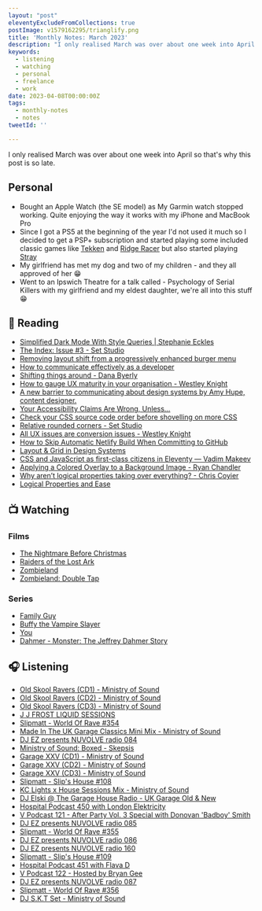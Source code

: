 ```yaml
---
layout: "post"
eleventyExcludeFromCollections: true
postImage: v1579162295/trianglify.png
title: 'Monthly Notes: March 2023'
description: "I only realised March was over about one week into April so that's why this post is so late."
keywords:
  - listening
  - watching
  - personal
  - freelance
  - work
date: 2023-04-08T00:00:00Z
tags:
  - monthly-notes
  - notes
tweetId: ''

---
```

<p class="lead">I only realised March was over about one week into April so that's why this post is so late.</p>

## Personal
- Bought an Apple Watch (the SE model) as My Garmin watch stopped working. Quite enjoying the way it works with my iPhone and MacBook Pro
- Since I got a PS5 at the beginning of the year I'd not used it much so I decided to get a PSP+ subscription and started playing some included classic games like [Tekken](https://en.wikipedia.org/wiki/Tekken "Tekken") and [Ridge Racer](https://en.wikipedia.org/wiki/Ridge_Racer "Ridge Racer") but also started playing [Stray](https://en.wikipedia.org/wiki/Stray_(video_game) "Stray")
- My girlfriend has met my dog and two of my children - and they all approved of her 😁
- Went to an Ipswich Theatre for a talk called - Psychology of Serial Killers with my girlfriend and my eldest daughter, we're all into this stuff 😁

## 📖 Reading
- [Simplified Dark Mode With Style Queries | Stephanie Eckles](https://thinkdobecreate.com/articles/simplified-dark-mode-with-style-queries/?utm_campaign=Style+Queries+%7C+ModernCSS+Newsletter+%2354+-+10175108&utm_medium=email&utm_source=convertkit "Simplified Dark Mode With Style Queries | Stephanie Eckles")
- [The Index: Issue #3 - Set Studio](https://set.studio/the-index-issue-3/ "The Index: Issue #3 - Set Studio")
- [Removing layout shift from a progressively enhanced burger menu](https://cloudfour.com/thinks/removing-layout-shift-from-a-progressively-enhanced-burger-menu/ "Removing layout shift from a progressively enhanced burger menu")
- [How to communicate effectively as a developer](https://www.karlsutt.com/articles/communicating-effectively-as-a-developer/ "How to communicate effectively as a developer")
- [Shifting things around - Dana Byerly](https://danabyerly.com/notes/shifting-things-around/ "Shifting things around - Dana Byerly")
- [How to gauge UX maturity in your organisation - Westley Knight](https://westleyknight.com/blog/how-to-gauge-ux-maturity/ "How to gauge UX maturity in your organisation - Westley Knight")
- [A new barrier to communicating about design systems by Amy Hupe, content designer.](https://amyhupe.co.uk/articles/explaining-design-systems/ "A new barrier to communicating about design systems by Amy Hupe, content designer.")
- [Your Accessibility Claims Are Wrong, Unless…](https://adrianroselli.com/2022/11/your-accessibility-claims-are-wrong-unless.html "Your Accessibility Claims Are Wrong, Unless…")
- [Check your CSS source code order before shovelling on more CSS](https://andy-bell.co.uk/check-your-css-source-code-order-before-shovelling-on-more-css/ "Check your CSS source code order before shovelling on more CSS")
- [Relative rounded corners - Set Studio](https://set.studio/relative-rounded-corners/ "Relative rounded corners - Set Studio")
- [All UX issues are conversion issues - Westley Knight](https://westleyknight.com/blog/all-ux-issues-are-conversion-issues/ "All UX issues are conversion issues - Westley Knight")
- [How to Skip Automatic Netlify Build When Committing to GitHub](https://radu.link/skip-netlify-build/ "How to Skip Automatic Netlify Build When Committing to GitHub")
- [Layout & Grid in Design Systems](https://bradfrost.com/blog/post/layout-grid-in-design-systems/ "Layout & Grid in Design Systems")
- [CSS and JavaScript as first-class citizens in Eleventy — Vadim Makeev](https://pepelsbey.dev/articles/eleventy-css-js/ "CSS and JavaScript as first-class citizens in Eleventy — Vadim Makeev")
- [Applying a Colored Overlay to a Background Image - Ryan Chandler](https://ryangjchandler.co.uk/posts/applying-a-colored-overlay-to-a-background-image "Applying a Colored Overlay to a Background Image - Ryan Chandler")
- [Why aren’t logical properties taking over everything? - Chris Coyier](https://chriscoyier.net/2023/03/13/why-arent-logical-properties-taking-over-everything/ "Why aren’t logical properties taking over everything? - Chris Coyier")
- [Logical Properties and Ease](https://blog.jim-nielsen.com/2023/logical-properties-and-ease/ "Logical Properties and Ease")

## 📺 Watching
### Films
- [The Nightmare Before Christmas](https://www.themoviedb.org/movie/9479-the-nightmare-before-christmas "The Nightmare Before Christmas")
- [Raiders of the Lost Ark](https://www.themoviedb.org/movie/85-raiders-of-the-lost-ark "Raiders of the Lost Ark")
- [Zombieland](https://www.themoviedb.org/movie/19908-zombieland "Zombieland")
- [Zombieland: Double Tap](https://www.themoviedb.org/movie/338967-zombieland-double-tap "Zombieland: Double Tap")

### Series
- [Family Guy](https://www.themoviedb.org/tv/1434-family-guy "Family Guy")
- [Buffy the Vampire Slayer](https://www.themoviedb.org/tv/95-buffy-the-vampire-slayer "Buffy the Vampire Slayer")
- [You](https://www.themoviedb.org/tv/78191-you "You")
- [Dahmer - Monster: The Jeffrey Dahmer Story](https://www.themoviedb.org/tv/113988-dahmer-monster-the-jeffrey-dahmer-story "Dahmer - Monster: The Jeffrey Dahmer Story")

## 🎧 Listening
- [Old Skool Ravers (CD1) - Ministry of Sound](https://www.mixcloud.com/ministryofsound/old-skool-ravers-cd1-ministry-of-sound/ "Old Skool Ravers (CD1) - Ministry of Sound")
- [Old Skool Ravers (CD2) - Ministry of Sound](https://www.mixcloud.com/ministryofsound/old-skool-ravers-cd2-ministry-of-sound/ "Old Skool Ravers (CD2) - Ministry of Sound")
- [Old Skool Ravers (CD3) - Ministry of Sound](https://www.mixcloud.com/ministryofsound/old-skool-ravers-cd3-ministry-of-sound/ "Old Skool Ravers (CD3) - Ministry of Sound")
- [J J FROST LIQUID SESSIONS](https://www.mixcloud.com/jjfrost2/j-j-frost-liquid-sessions/ "J J FROST LIQUID SESSIONS")
- [Slipmatt - World Of Rave #354](https://www.mixcloud.com/Slipmatt/slipmatt-world-of-rave-354/ "Slipmatt - World Of Rave #354")
- [Made In The UK Garage Classics Mini Mix - Ministry of Sound](https://www.mixcloud.com/ministryofsound/made-in-the-uk-garage-classics-mini-mix-ministry-of-sound/ "Made In The UK Garage Classics Mini Mix - Ministry of Sound")
- [DJ EZ presents NUVOLVE radio 084](https://www.mixcloud.com/djez/nuvolve-084/ "DJ EZ presents NUVOLVE radio 084")
- [Ministry of Sound: Boxed - Skepsis](https://www.mixcloud.com/ministryofsound/ministry-of-sound-boxed-skepsis/ "Ministry of Sound: Boxed - Skepsis")
- [Garage XXV (CD1) - Ministry of Sound](https://www.mixcloud.com/ministryofsound/garage-xxv-cd1-ministry-of-sound/ "Garage XXV (CD1) - Ministry of Sound")
- [Garage XXV (CD2) - Ministry of Sound](https://www.mixcloud.com/ministryofsound/garage-xxv-cd2-ministry-of-sound/ "Garage XXV (CD2) - Ministry of Sound")
- [Garage XXV (CD3) - Ministry of Sound](https://www.mixcloud.com/ministryofsound/garage-xxv-cd3-ministry-of-sound/ "Garage XXV (CD3) - Ministry of Sound")
- [Slipmatt - Slip's House #108](https://www.mixcloud.com/Slipmatt/slipmatt-slips-house-108/ "Slipmatt - Slip's House #108")
- [KC Lights x House Sessions Mix - Ministry of Sound](https://www.mixcloud.com/ministryofsound/kc-lights-x-house-sessions-mix-ministry-of-sound/ "KC Lights x House Sessions Mix - Ministry of Sound")
- [DJ Elski @ The Garage House Radio - UK Garage Old & New](https://www.mixcloud.com/Elski/the-garage-house-radio-uk-garage-old-new-181021/ "DJ Elski @ The Garage House Radio - UK Garage Old & New")
- [Hospital Podcast 450 with London Elektricity](https://www.mixcloud.com/hospitalrecords/hospital-podcast-450-with-london-elektricity/ "Hospital Podcast 450 with London Elektricity")
- [V Podcast 121 - After Party Vol. 3 Special with Donovan 'Badboy' Smith](https://www.mixcloud.com/v_recordings/v-podcast-121-after-party-vol-3-special-w-donovan-badboy-smith/ "V Podcast 121 - After Party Vol. 3 Special with Donovan 'Badboy' Smith")
- [DJ EZ presents NUVOLVE radio 085](https://www.mixcloud.com/djez/nuvolve-085/ "DJ EZ presents NUVOLVE radio 085")
- [Slipmatt - World Of Rave #355](https://www.mixcloud.com/Slipmatt/slipmatt-world-of-rave-355/ "Slipmatt - World Of Rave #355")
- [DJ EZ presents NUVOLVE radio 086](https://www.mixcloud.com/djez/nuvolve-086/ "DJ EZ presents NUVOLVE radio 086")
- [DJ EZ presents NUVOLVE radio 160](https://www.mixcloud.com/djez/nuvolve-160/ "DJ EZ presents NUVOLVE radio 160")
- [Slipmatt - Slip's House #109](https://www.mixcloud.com/Slipmatt/slipmatt-slips-house-109/ "Slipmatt - Slip's House #109")
- [Hospital Podcast 451 with Flava D](https://www.mixcloud.com/hospitalrecords/hospital-podcast-451-with-flava-d/ "Hospital Podcast 451 with Flava D")
- [V Podcast 122 - Hosted by Bryan Gee](https://www.mixcloud.com/v_recordings/v-podcast-121-hosted-by-bryan-gee/ "V Podcast 122 - Hosted by Bryan Gee")
- [DJ EZ presents NUVOLVE radio 087](https://www.mixcloud.com/djez/nuvolve-087/ "DJ EZ presents NUVOLVE radio 087")
- [Slipmatt - World Of Rave #356](https://www.mixcloud.com/Slipmatt/slipmatt-world-of-rave-356/ "Slipmatt - World Of Rave #356")
- [DJ S.K.T Set - Ministry of Sound](https://www.mixcloud.com/ministryofsound/dj-skt-set-ministry-of-sound/ "DJ S.K.T Set - Ministry of Sound")
